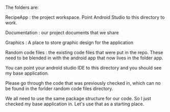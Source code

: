The folders are:

RecipeApp : the project workspace.  Point Android Studio to this directory to work.

Documentation : our project documents that we share

Graphics : A place to store graphic design for the application

Random code files : the existing code files that were put in the repo.  These need to be blended in with the android app that now lives in the folder app.


You can point your android studio IDE to this directory and you should see my base application.

Please go through the code that was previously checked in, which can no be found in the forlder random code files directory.  

We all need to use the same package structure for our code.  So I just checked my base application in.  Let's use that as a starting place.